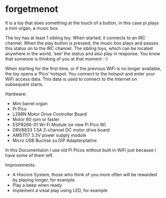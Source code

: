 # forgetmenot

It is a toy that does something at the touch of a button, in this case pi plays a mini organ, a music box.

The toy has at least 1 sibling toy.  When started, it connects to an IRC channel. When the play button is pressed, the music box plays and passes this status on to the IRC channel. The sibling toys, which can be located anywhere in the world, ‘see’ the status and also play in response.  You know that someone is thinking of you at that moment :-)  

When starting for the first time, or if the previous WiFi is no longer available, the toy opens a ‘Pico’ hotspot. You connect to the hotspot and enter your WiFi access data. This data is used to connect to the Internet on subsequent starts.

Hardware:  
- Mini barrel organ  
- Pi Pico  
- L298N Motor Drive Controller Board  
- Motor 60 rpm or faster  
- ESP8266-01 Wi-Fi Module (or new Pi Pico W)
- DRV8833 1.5A 2-channel DC motor drive board
- AMS1117 3.3V power supply module
- Micro USB Buchse zu DIP Adapterplatine



In this Documentaion I use old Pi Picos without built in WiFi just because I have some of them left.  

Improvements:
- A Hiscore System, those who think of you more often will be rewarded by playing longer, for example.
- Play a beep when ready
- Implement a visial play using LED, for example
  

  
